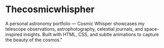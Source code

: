 # Thecosmicwhispher
A personal astronomy portfolio — Cosmic Whisper showcases my telescope observations, astrophotography, celestial journals, and space-inspired insights. Built with HTML, CSS, and subtle animations to capture the beauty of the cosmos."

